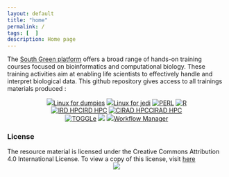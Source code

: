 ```yaml
---
layout: default
title: "home"
permalink: /
tags: [  ]
description: Home page
---
```


The [South Green platform](http://www.southgreen.fr/) offers a broad range of hands-on training courses focused on bioinformatics and computational biology. These training activities aim at enabling life scientists to effectively handle and interpret biological data. This github repository gives access to all trainings materials produced :

<div><center>
	<a class="btn btn-home"  href="{{ site.url }}/linux/"><img width="auto" class="img-responsive" src="{{ site.url }}/images/trainings-linux.png"/>Linux for dumpies</a>
	<a class="btn btn-home"  href="{{ site.url }}/linuxAdvance/"><img width="auto" class="img-responsive" src="{{ site.url }}/images/trainings-linux-advance.png"/>Linux for jedi</a>
	<a class="btn btn-home"  href="{{ site.url }}/perl/"><img width="auto" class="img-responsive" src="{{ site.url }}/images/trainings-perl.jpg" alt="PERL" /></a>
	<a class="btn btn-home"  href="{{ site.url }}/R/"><img width="auto" class="img-responsive" src="{{ site.url }}/images/trainings-R.jpeg" alt="R" /></a>
</center></div>

<div><center>
	<a class="btn btn-home"  href="{{ site.url }}/hpcIRD/"><img width="auto" class="img-responsive" src="{{ site.url }}/images/trainings-hpc.jpeg" alt="IRD HPC" />IRD HPC</a>
	<a class="btn btn-home"  href="{{ site.url }}/hpcCIRAD/"><img width="auto" class="img-responsive" src="{{ site.url }}/images/trainings-hpc.jpeg" alt="CIRAD HPC" />CIRAD HPC</a>
</center></div>

<div><center>
	<a class="btn btn-home"  href="{{ site.url }}/toggle/"><img width="auto" class="img-responsive" src="{{ site.url }}/images/toggleLogo2.png" alt="TOGGLe" /></a>
	<a class="btn btn-home"  href="{{ site.url }}/galaxy/"><img width="auto" class="img-responsive" src="{{ site.url }}/images/trainings-galaxy.png"/></a>
	<a class="btn btn-home"  href="{{ site.url }}/galaxy/"><img width="auto" class="img-responsive" src="{{ site.url }}/images/trainings-galaxy.png"/>Workflow Manager</a>
</center></div>


### License
<div>
The resource material is licensed under the Creative Commons Attribution 4.0 International License. To view a copy of this license, visit
<a href="http://creativecommons.org/licenses/by-nc-sa/4.0/">here</a>
<center>
<img width="auto" class="img-responsive" src="http://creativecommons.org.nz/wp-content/uploads/2012/05/by-nc-sa1.png"/>
</center></div>

